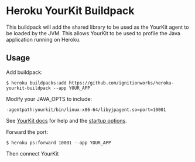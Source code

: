 # Heroku YourKit Buildpack

This buildpack will add the shared library to be used as the YourKit agent to be loaded by the JVM. This allows
YourKit to be used to profile the Java application running on Heroku.

## Usage

Add buildpack:

```
$ heroku buildpacks:add https://github.com/ignitionworks/heroku-yourkit-buildpack --app YOUR_APP
```

Modify your JAVA_OPTS to include:

```
-agentpath:yourkit/bin/linux-x86-64/libyjpagent.so=port=10001
```

See [YourKit docs](https://www.yourkit.com/docs/java/help/) for help and the [startup options](https://www.yourkit.com/docs/java/help/startup_options.jsp).

Forward the port:

```
$ heroku ps:forward 10001 --app YOUR_APP
```

Then connect YourKit
